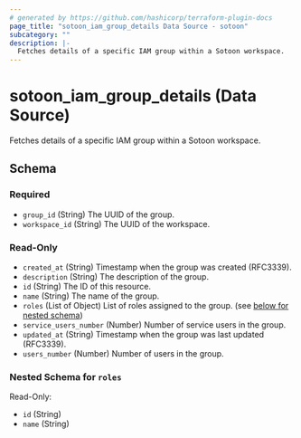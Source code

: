 ```yaml
---
# generated by https://github.com/hashicorp/terraform-plugin-docs
page_title: "sotoon_iam_group_details Data Source - sotoon"
subcategory: ""
description: |-
  Fetches details of a specific IAM group within a Sotoon workspace.
---
```


# sotoon_iam_group_details (Data Source)

Fetches details of a specific IAM group within a Sotoon workspace.



<!-- schema generated by tfplugindocs -->
## Schema

### Required

- `group_id` (String) The UUID of the group.
- `workspace_id` (String) The UUID of the workspace.

### Read-Only

- `created_at` (String) Timestamp when the group was created (RFC3339).
- `description` (String) The description of the group.
- `id` (String) The ID of this resource.
- `name` (String) The name of the group.
- `roles` (List of Object) List of roles assigned to the group. (see [below for nested schema](#nestedatt--roles))
- `service_users_number` (Number) Number of service users in the group.
- `updated_at` (String) Timestamp when the group was last updated (RFC3339).
- `users_number` (Number) Number of users in the group.

<a id="nestedatt--roles"></a>
### Nested Schema for `roles`

Read-Only:

- `id` (String)
- `name` (String)
